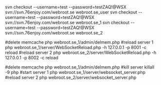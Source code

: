 svn checkout --username=test --password=testZAQ!@WSX svn://svn.76enjoy.com/webroot.se webroot.se_user
svn checkout --username=test --password=testZAQ!@WSX svn://svn.76enjoy.com/webroot.se webroot.se_1
svn checkout --username=test --password=testZAQ!@WSX svn://svn.76enjoy.com/webroot.se webroot.se_2


#delete memcache
php webroot.se_1/admin/delmem.php
#reload server 1
php webroot.se_1/server/WebSocketReload.php -h 127.0.0.1 -p 8001 -c reload
#reload server 2
php webroot.se_2/server/WebSocketReload.php -h 127.0.0.1 -p 8002 -c reload

#delete memcache
php webroot.se_1/admin/delmem.php
#kill server
killall -9 php
#start server 1
php webroot.se_1/server/websocket_server.php
#reload server 2
php webroot.se_2/server/websocket_server.php
